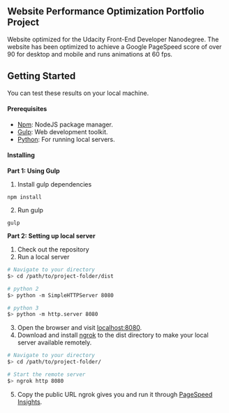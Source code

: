 ## Website Performance Optimization Portfolio Project

Website optimized for the Udacity Front-End Developer Nanodegree. The website has been optimized to achieve a Google PageSpeed score of over 90 for desktop and mobile and runs animations at 60 fps.

## Getting Started
You can test these results on your local machine.

#### Prerequisites
* [Npm](https://nodejs.org/en/): NodeJS package manager.
* [Gulp](http://gulpjs.com/): Web development toolkit.
* [Python](https://www.python.org/): For running local servers.

#### Installing
**Part 1: Using Gulp**
1. Install gulp dependencies
```
npm install
```
2. Run gulp
```
gulp
```


**Part 2: Setting up local server**

1. Check out the repository
2. Run a local server

  ```bash
  # Navigate to your directory
  $> cd /path/to/project-folder/dist

  # python 2
  $> python -m SimpleHTTPServer 8080

  # python 3
  $> python -m http.server 8080
  ```
3. Open the browser and visit [localhost:8080](http://localhost:8080).
4. Download and install [ngrok](https://ngrok.com/) to the dist directory to make your local server available remotely.

  ```bash
  # Navigate to your directory
  $> cd /path/to/project-folder/

  # Start the remote server
  $> ngrok http 8080
  ```

5. Copy the public URL ngrok gives you and run it through [PageSpeed Insights](https://developers.google.com/speed/pagespeed/insights/).
